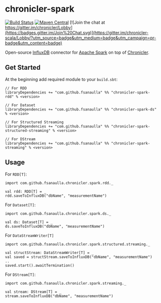# chronicler-spark
[![Build Status](https://travis-ci.org/fsanaulla/chronicler-spark.svg?branch=master)](https://travis-ci.org/fsanaulla/chronicler-spark)
[![Maven Central](https://maven-badges.herokuapp.com/maven-central/com.github.fsanaulla/chronicler-spark-rdd_2.11/badge.svg)](https://maven-badges.herokuapp.com/maven-central/com.github.fsanaulla/chronicler-spark-rdd_2.11)
[![Join the chat at https://gitter.im/chronicler/Lobby](https://badges.gitter.im/Join%20Chat.svg)](https://gitter.im/chronicler-scala/Lobby/?utm_source=badge&utm_medium=badge&utm_campaign=pr-badge&utm_content=badge)

Open-source [InfluxDB](https://www.influxdata.com/) connector for [Apache Spark](https://spark.apache.org/index.html) on top of [Chronicler](https://github.com/fsanaulla/chronicler).

## Get Started

At the beginning add required module to your `build.sbt`:

```
// For RDD
libraryDependencies += "com.github.fsanaulla" %% "chronicler-spark-rdd" % <version>

// For Dataset
libraryDependencies += "com.github.fsanaulla" %% "chronicler-spark-ds" % <version>

// For Structured Streaming
libraryDependencies += "com.github.fsanaulla" %% "chronicler-spark-structured-streaming" % <version>

// For DStream
libraryDependencies += "com.github.fsanaulla" %% "chronicler-spark-streaming" % <version>
```

## Usage

For `RDD[T]`:

```
import com.github.fsanaulla.chronicler.spark.rdd._

val rdd: RDD[T] = _
rdd.saveToInfluxDB("dbName", "measurementName")
```
For `Dataset[T]`:
```
import com.github.fsanaulla.chronicler.spark.ds._

val ds: Dataset[T] = _
ds.saveToInfluxDB("dbName", "measurementName")
```
For `DataStreamWriter[T]`
```
import com.github.fsanaulla.chronicler.spark.structured.streaming._

val structStream: DataStreamWriter[T] = _
val saved = structStream.saveToInfluxDB("dbName", "measurementName")
..
saved.start().awaitTermination()

```

For `DStream[T]`:
```
import com.github.fsanaulla.chronicler.spark.streaming._

val stream: DStream[T] = _
stream.saveToInfluxDB("dbName", "measurementName")
```
